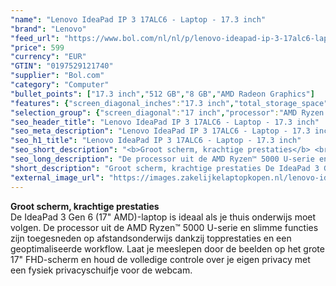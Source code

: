 ```yaml
---
"name": "Lenovo IdeaPad IP 3 17ALC6 - Laptop - 17.3 inch"
"brand": "Lenovo"
"feed_url": "https://www.bol.com/nl/nl/p/lenovo-ideapad-ip-3-17alc6-laptop-17-3-inch/9300000152503599"
"price": 599
"currency": "EUR"
"GTIN": "0197529121740"
"supplier": "Bol.com"
"category": "Computer"
"bullet_points": ["17.3 inch","512 GB","8 GB","AMD Radeon Graphics"]
"features": {"screen_diagonal_inches":"17.3 inch","total_storage_space":"512 GB","memory_size":"8 GB","graphics_card":"AMD Radeon Graphics"}
"selection_group": {"screen_diagonal":"17 inch","processor":"AMD Ryzen 5","changed_price_past_3_days":false,"product_family":"Ideapad"}
"seo_header_title": "Lenovo IdeaPad IP 3 17ALC6 - Laptop - 17.3 inch"
"seo_meta_description": "Lenovo IdeaPad IP 3 17ALC6 - Laptop - 17.3 inch"
"seo_h1_title": "Lenovo IdeaPad IP 3 17ALC6 - Laptop - 17.3 inch"
"seo_short_description": "<b>Groot scherm, krachtige prestaties</b> <br />De IdeaPad 3 Gen 6 (17\" AMD)-laptop is ideaal als je thuis onderwijs moet volgen."
"seo_long_description": "De processor uit de AMD Ryzen™ 5000 U-serie en slimme functies zijn toegesneden op afstandsonderwijs dankzij topprestaties en een geoptimaliseerde workflow. Laat je meeslepen door de beelden op het grote 17\" FHD-scherm en houd de volledige controle over je eigen privacy met een fysiek privacyschuifje voor de webcam."
"short_description": "Groot scherm, krachtige prestaties De IdeaPad 3 Gen 6 (17\" AMD)-laptop is ideaal als je thuis onderwijs moet volgen. De processor uit de AMD Ryzen™ 5000 U-serie en slimme functies zijn toegesneden op afstandsonderwijs dankzij topprestaties en een geoptimaliseerde workflow. Laat je meeslepen door de beelden op het grote 17\" FHD-scherm en houd de volledige controle over je eigen privacy met een fysiek privacyschuifje voor de webcam."
"external_image_url": "https://images.zakelijkelaptopkopen.nl/lenovo-ideapad-ip-3-17alc6-laptop-17-3-inch.webp"
---
```


<b>Groot scherm, krachtige prestaties</b> <br />De IdeaPad 3 Gen 6 (17" AMD)-laptop is ideaal als je thuis onderwijs moet volgen. De processor uit de AMD Ryzen™ 5000 U-serie en slimme functies zijn toegesneden op afstandsonderwijs dankzij topprestaties en een geoptimaliseerde workflow. Laat je meeslepen door de beelden op het grote 17" FHD-scherm en houd de volledige controle over je eigen privacy met een fysiek privacyschuifje voor de webcam.